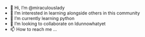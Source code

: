 - 👋 Hi, I’m @miraculouslady
- 👀 I’m interested in learning alongside others in this community
- 🌱 I’m currently learning python
- 💞️ I’m looking to collaborate on Idunnowhatyet 
- 📫 How to reach me ...

<!---
miraculouslady/miraculouslady is a ✨ special ✨ repository because its `README.md` (this file) appears on your GitHub profile.
You can click the Preview link to take a look at your changes.
--->
